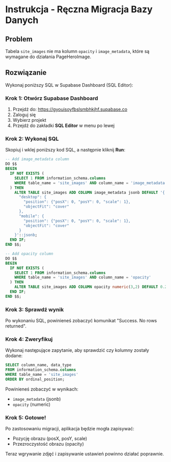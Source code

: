 # Instrukcja - Ręczna Migracja Bazy Danych

## Problem
Tabela `site_images` nie ma kolumn `opacity` i `image_metadata`, które są wymagane do działania PageHeroImage.

## Rozwiązanie
Wykonaj poniższy SQL w Supabase Dashboard (SQL Editor):

### Krok 1: Otwórz Supabase Dashboard
1. Przejdź do: https://gyouisoyfbslsmbhkjhf.supabase.co
2. Zaloguj się
3. Wybierz projekt
4. Przejdź do zakładki **SQL Editor** w menu po lewej

### Krok 2: Wykonaj SQL

Skopiuj i wklej poniższy kod SQL, a następnie kliknij **Run**:

```sql
-- Add image_metadata column
DO $$
BEGIN
  IF NOT EXISTS (
    SELECT 1 FROM information_schema.columns
    WHERE table_name = 'site_images' AND column_name = 'image_metadata'
  ) THEN
    ALTER TABLE site_images ADD COLUMN image_metadata jsonb DEFAULT '{
      "desktop": {
        "position": {"posX": 0, "posY": 0, "scale": 1},
        "objectFit": "cover"
      },
      "mobile": {
        "position": {"posX": 0, "posY": 0, "scale": 1},
        "objectFit": "cover"
      }
    }'::jsonb;
  END IF;
END $$;

-- Add opacity column
DO $$
BEGIN
  IF NOT EXISTS (
    SELECT 1 FROM information_schema.columns
    WHERE table_name = 'site_images' AND column_name = 'opacity'
  ) THEN
    ALTER TABLE site_images ADD COLUMN opacity numeric(3,2) DEFAULT 0.20 CHECK (opacity >= 0 AND opacity <= 1);
  END IF;
END $$;
```

### Krok 3: Sprawdź wynik
Po wykonaniu SQL, powinieneś zobaczyć komunikat "Success. No rows returned".

### Krok 4: Zweryfikuj
Wykonaj następujące zapytanie, aby sprawdzić czy kolumny zostały dodane:

```sql
SELECT column_name, data_type
FROM information_schema.columns
WHERE table_name = 'site_images'
ORDER BY ordinal_position;
```

Powinieneś zobaczyć w wynikach:
- `image_metadata` (jsonb)
- `opacity` (numeric)

### Krok 5: Gotowe!
Po zastosowaniu migracji, aplikacja będzie mogła zapisywać:
- Pozycję obrazu (posX, posY, scale)
- Przezroczystość obrazu (opacity)

Teraz wgrywanie zdjęć i zapisywanie ustawień powinno działać poprawnie.
